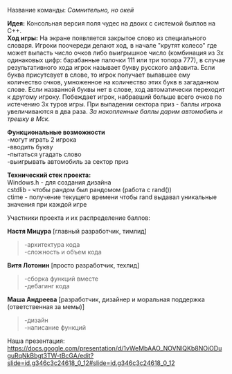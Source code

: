 Название команды: *Сомнительно, но окей*

**Идея:** Консольная версия поля чудес на двоих с системой быллов на C++.  
**Ход игры:** На экране появляется закрытое слово из специального словаря. Игроки поочереди делают ход, в начале "крутят колесо" где может выпасть число очков либо выигрышное число (комбинация из 3х одинаковых цифр: барабанные палочки 111 или три топора 777), в случае результативного хода игрок называет букву русского алфавита. Если буква присутсвует в слове, то игрок получает выпавшее ему количество очков, умноженное на количество этих букв в загаданном слове. Если названной буквы нет в слове, ход автоматически переходит к другому игроку. Побеждает игрок, набравший больше всего очков по истечению 3х туров игры. При выпадении сектора приз - баллы игрока увеличиваются в два раза. *За накопленные баллы дарим автомобиль и трешку в Мск.*

**Функциональные возможности** \
-могут играть 2 игрока \
-вводить букву \
-пытаться угадать слово \
-выигрывать автомобиль за сектор приз 

**Технический стек проекта:** \
Windows.h - для создания дизайна \
cstdlib - чтобы рандом был рандомом (работа с rand()) \
ctime - получение текущего времени чтобы rand выдавал уникальные значения при каждой игре


Участники проекта и их распределение баллов:

**Настя Мицура** [главный разработчик, тимлид]
>-архитектура кода \
>-сложность и объем кода

**Витя Лотонин** [просто разработчик, техлид]
>-сборка функций вместе \
>-дебагинг кода

**Маша Андреева** [разработчик, дизайнер и моральная поддержка (ответственная за мемы)]
> -дизайн \
> -написание функций


Наша презентация: https://docs.google.com/presentation/d/1vWeMbAAO_NOVNlQKb8NOiODuguRqNkBbgt3TW-tBcGA/edit?slide=id.g346c3c24618_0_12#slide=id.g346c3c24618_0_12 

